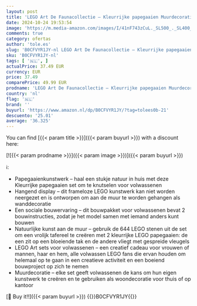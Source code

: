 ```yaml
---
layout: post
title: 'LEGO Art De Faunacollectie – Kleurrijke papegaaien Muurdecoratie Set om te Knutselen voor Volwassenen  Bouwpakket voor Vrouwen en Mannen  Creatief Cadeau voor Haar en Hem 31211'
date: 2024-10-24 19:53:54
image: 'https://m.media-amazon.com/images/I/41nF743zCuL._SL500_._SL400_.jpg'
comments: true
category: ofertas
author: 'tole.es'
slug: 'B0CFVYR1JY-nl LEGO Art De Faunacollectie – Kleurrijke papegaaien...'
sku: 'B0CFVYR1JY-nl'
tags: [ '🇳🇱', ]
actualPrice: 37.49 EUR
currency: EUR
price: 37.49
comparePrice: 49.99 EUR
prodname: 'LEGO Art De Faunacollectie – Kleurrijke papegaaien Muurdecoratie Set om te Knutselen voor Volwassenen  Bouwpakket voor Vrouwen en Mannen  Creatief Cadeau voor Haar en Hem 31211'
country: 'nl'
flag: '🇳🇱'
brand: ''
buyurl: 'https://www.amazon.nl/dp/B0CFVYR1JY/?tag=tolees0b-21'
descuento: '25.01'
average: '36.325'
---
```


You can find [{{< param title >}}]({{< param buyurl >}}) with a discount here:

[![{{< param prodname >}}]({{< param image >}})]({{< param buyurl >}})

ℹ️:

- Papegaaienkunstwerk – haal een stukje natuur in huis met deze Kleurrijke papegaaien set om te knutselen voor volwassenen
- Hangend display – dit frameloze LEGO kunstwerk kan niet worden neergezet en is ontworpen om aan de muur te worden gehangen als wanddecoratie
- Een sociale bouwervaring – dit bouwpakket voor volwassenen bevat 2 bouwinstructies, zodat je het model samen met iemand anders kunt bouwen
- Natuurlijke kunst aan de muur – gebruik de 644 LEGO stenen uit de set om een vrolijk tafereel te creëren met 2 kleurrijke LEGO papegaaien: de een zit op een bloeiende tak en de andere vliegt met gespreide vleugels
- LEGO Art sets voor volwassenen – een creatief cadeau voor vrouwen of mannen, haar en hem, alle volwassen LEGO fans die ervan houden om helemaal op te gaan in een creatieve activiteit en een boeiend bouwproject op zich te nemen
- Muurdecoratie – elke set geeft volwassenen de kans om hun eigen kunstwerk te creëren en te gebruiken als woondecoratie voor thuis of op kantoor

[🛒 Buy it!!]({{< param buyurl >}})
{{<world>}}B0CFVYR1JY{{</world>}}
